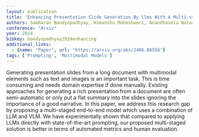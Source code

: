 ```yaml
---
layout: publication
title: 'Enhancing Presentation Slide Generation By Llms With A Multi-staged End-to-end Approach'
authors: Sambaran Bandyopadhyay, Himanshu Maheshwari, Anandhavelu Natarajan, Apoorv Saxena
conference: "Arxiv"
year: 2024
bibkey: bandyopadhyay2024enhancing
additional_links:
  - {name: "Paper", url: "https://arxiv.org/abs/2406.06556"}
tags: ['Prompting', 'Multimodal Models']
---
```

Generating presentation slides from a long document with multimodal elements
such as text and images is an important task. This is time consuming and needs
domain expertise if done manually. Existing approaches for generating a rich
presentation from a document are often semi-automatic or only put a flat
summary into the slides ignoring the importance of a good narrative. In this
paper, we address this research gap by proposing a multi-staged end-to-end
model which uses a combination of LLM and VLM. We have experimentally shown
that compared to applying LLMs directly with state-of-the-art prompting, our
proposed multi-staged solution is better in terms of automated metrics and
human evaluation.
